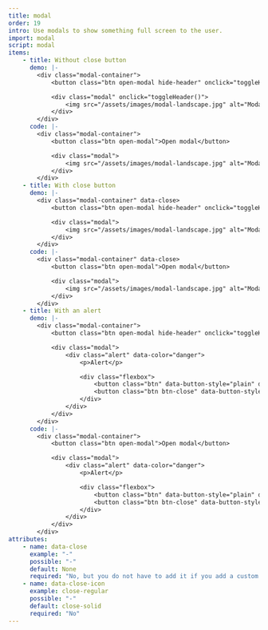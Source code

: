 ```yaml
---
title: modal
order: 19
intro: Use modals to show something full screen to the user.
import: modal
script: modal
items:
    - title: Without close button
      demo: |-
        <div class="modal-container">
            <button class="btn open-modal hide-header" onclick="toggleHeader()">Open modal</button>

            <div class="modal" onclick="toggleHeader()">
                <img src="/assets/images/modal-landscape.jpg" alt="Modal">
            </div>
        </div>
      code: |-
        <div class="modal-container">
            <button class="btn open-modal">Open modal</button>

            <div class="modal">
                <img src="/assets/images/modal-landscape.jpg" alt="Modal">
            </div>
        </div>
    - title: With close button
      demo: |-
        <div class="modal-container" data-close>
            <button class="btn open-modal hide-header" onclick="toggleHeader()">Open modal</button>

            <div class="modal">
                <img src="/assets/images/modal-landscape.jpg" alt="Modal">
            </div>
        </div>
      code: |-
        <div class="modal-container" data-close>
            <button class="btn open-modal">Open modal</button>

            <div class="modal">
                <img src="/assets/images/modal-landscape.jpg" alt="Modal">
            </div>
        </div>
    - title: With an alert
      demo: |-
        <div class="modal-container">
            <button class="btn open-modal hide-header" onclick="toggleHeader()">Open modal</button>

            <div class="modal">
                <div class="alert" data-color="danger">
                    <p>Alert</p>

                    <div class="flexbox">
                        <button class="btn" data-button-style="plain" data-color="danger">Button</button>
                        <button class="btn btn-close" data-button-style="text" onclick="toggleHeader()">Close</button>
                    </div>
                </div>
            </div>
        </div>
      code: |-
        <div class="modal-container">
            <button class="btn open-modal">Open modal</button>

            <div class="modal">
                <div class="alert" data-color="danger">
                    <p>Alert</p>

                    <div class="flexbox">
                        <button class="btn" data-button-style="plain" data-color="danger">Button</button>
                        <button class="btn btn-close" data-button-style="text">Close</button>
                    </div>
                </div>
            </div>
        </div>
attributes:
    - name: data-close
      example: "-"
      possible: "-"
      default: None
      required: "No, but you do not have to add it if you add a custom icon"
    - name: data-close-icon
      example: close-regular
      possible: "-"
      default: close-solid
      required: "No"
---
```

